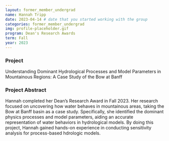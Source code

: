 ```yaml
---
layout: former_member_undergrad
name: Hannah Tripp
date: 2023-04-14 # date that you started working with the group
categories: former_member_undergrad
img: profile-placeholder.gif
program: Dean's Research Awards 
term: Fall
year: 2023
---
```

### Project
Understanding Dominant Hydrological Processes and Model Parameters in Mountainous Regions: A Case Study of the Bow at Banff

### Project Abstract
Hannah completed her Dean’s Research Award in Fall 2023. Her research focused on uncovering how water behaves in mountainous areas, taking the Bow at Banff basin as a case study. Specifically, she identified the dominant physics processes and model parameters, aiding an accurate representation of water behaviors in hydrological models. By doing this project, Hannah gained hands-on experience in conducting sensitivity analysis for process-based hdrologic models.
